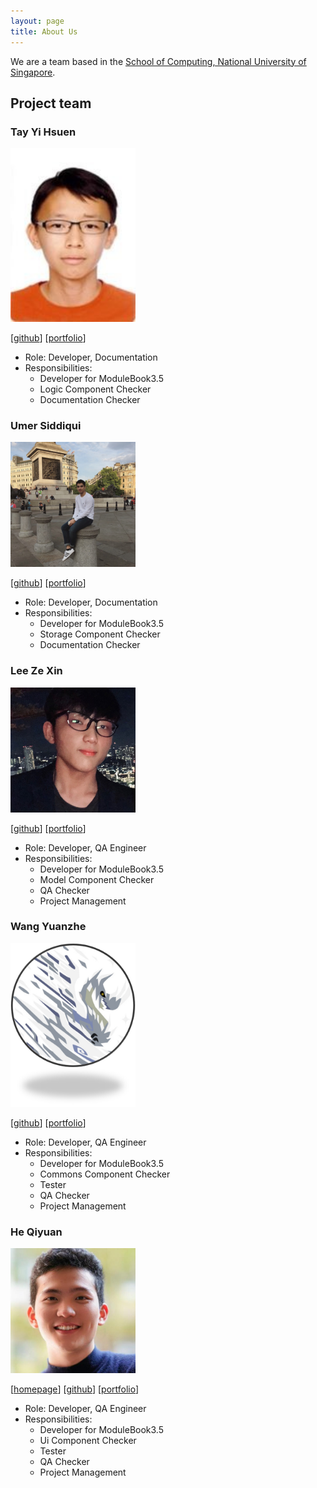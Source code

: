 ```yaml
---
layout: page
title: About Us
---
```


We are a team based in the [School of Computing, National University of Singapore](http://www.comp.nus.edu.sg).

## Project team

### Tay Yi Hsuen

<img src="images/yhtminceraft1010x.png" width="200px">

[[github](https://github.com/yhtMinceraft1010X)]
[[portfolio](team/yhtminceraft1010x.md)]

* Role: Developer, Documentation
* Responsibilities:
    * Developer for ModuleBook3.5
    * Logic Component Checker
    * Documentation Checker

### Umer Siddiqui

<img src="images/umergta.png" width="200px">

[[github](https://github.com/umergta)]
[[portfolio](team/umergta.md)]

* Role: Developer, Documentation
* Responsibilities:
    * Developer for ModuleBook3.5
    * Storage Component Checker
    * Documentation Checker

### Lee Ze Xin

<img src="images/figo2127.png" width="200px">

[[github](http://github.com/figo2127)]
[[portfolio](team/figo2127.md)]

* Role: Developer, QA Engineer
* Responsibilities:
    * Developer for ModuleBook3.5
    * Model Component Checker
    * QA Checker
    * Project Management

### Wang Yuanzhe

<img src="images/aiwassprime.png" width="200px">

[[github](https://github.com/AiwassPrime)]
[[portfolio](team/aiwassprime.md)]

* Role: Developer, QA Engineer
* Responsibilities:
    * Developer for ModuleBook3.5
    * Commons Component Checker
    * Tester
    * QA Checker
    * Project Management

### He Qiyuan

<img src="images/qy-h00.png" width="200px">

[[homepage](https://qy-h00.github.io/)]
[[github](https://github.com/qy-h00)]
[[portfolio](team/qy-h00.md)]

* Role: Developer, QA Engineer
* Responsibilities:
    * Developer for ModuleBook3.5
    * Ui Component Checker
    * Tester
    * QA Checker
    * Project Management
    




